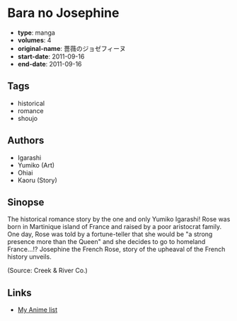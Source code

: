 # Bara no Josephine

-   **type**: manga
-   **volumes**: 4
-   **original-name**: 薔薇のジョゼフィーヌ
-   **start-date**: 2011-09-16
-   **end-date**: 2011-09-16

## Tags

-   historical
-   romance
-   shoujo

## Authors

-   Igarashi
-   Yumiko (Art)
-   Ohiai
-   Kaoru (Story)

## Sinopse

The historical romance story by the one and only Yumiko Igarashi! Rose was born in Martinique island of France and raised by a poor aristocrat family. One day, Rose was told by a fortune-teller that she would be "a strong presence more than the Queen" and she decides to go to homeland France...!? Josephine the French Rose, story of the upheaval of the French history unveils.

(Source: Creek & River Co.)

## Links

-   [My Anime list](https://myanimelist.net/manga/40311/Bara_no_Josephine)
